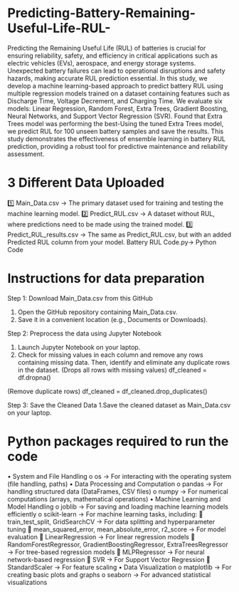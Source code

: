 # Predicting-Battery-Remaining-Useful-Life-RUL-
Predicting the Remaining Useful Life (RUL) of batteries is crucial for ensuring reliability, safety, and efficiency in critical applications such as electric vehicles (EVs), aerospace, and energy storage systems. Unexpected battery failures can lead to operational disruptions and safety hazards, making accurate RUL prediction essential. In this study, we develop a machine learning-based approach to predict battery RUL using multiple regression models trained on a dataset containing features such as Discharge Time, Voltage Decrement, and Charging Time. We evaluate six models: Linear Regression, Random Forest, Extra Trees, Gradient Boosting, Neural Networks, and Support Vector Regression (SVR).
Found that Extra Trees model was performing the best-Using the tuned Extra Trees model, we predict RUL for 100 unseen battery samples and save the results. This study demonstrates the effectiveness of ensemble learning in battery RUL prediction, providing a robust tool for predictive maintenance and reliability assessment.


# 3 Different Data Uploaded
1️⃣ Main_Data.csv → The primary dataset used for training and testing the machine learning model.
2️⃣ Predict_RUL.csv → A dataset without RUL, where predictions need to be made using the trained model.
3️⃣ Predict_RUL_results.csv → The same as Predict_RUL.csv, but with an added Predicted RUL column from your model.
Battery RUL Code.py-> Python Code

# Instructions for data preparation
Step 1: Download Main_Data.csv from this GitHub
1.	Open the GitHub repository containing Main_Data.csv.
2.	Save it in a convenient location (e.g., Documents or Downloads).
   
Step 2: Preprocess the data using Jupyter Notebook
1.	Launch Jupyter Notebook on your laptop.
2.	Check for missing values in each column and remove any rows containing missing data. Then, identify and eliminate any duplicate rows in the dataset.
(Drops all rows with missing values)
df_cleaned = df.dropna()  

(Remove duplicate rows)
df_cleaned = df_cleaned.drop_duplicates()

Step 3: Save the Cleaned Data
1.Save the cleaned dataset as  Main_Data.csv on your laptop.

# Python packages required to run the code
•	System and File Handling
o	os → For interacting with the operating system (file handling, paths)
•	Data Processing and Computation
o	pandas → For handling structured data (DataFrames, CSV files)
o	numpy → For numerical computations (arrays, mathematical operations)
•	Machine Learning and Model Handling
o	joblib → For saving and loading machine learning models efficiently
o	scikit-learn → For machine learning tasks, including: 
	train_test_split, GridSearchCV → For data splitting and hyperparameter tuning
	mean_squared_error, mean_absolute_error, r2_score → For model evaluation
	LinearRegression → For linear regression models
	RandomForestRegressor, GradientBoostingRegressor, ExtraTreesRegressor → For tree-based regression models
	MLPRegressor → For neural network-based regression
	SVR → For Support Vector Regression
	StandardScaler → For feature scaling
•	Data Visualization
o	matplotlib → For creating basic plots and graphs
o	seaborn → For advanced statistical visualizations





